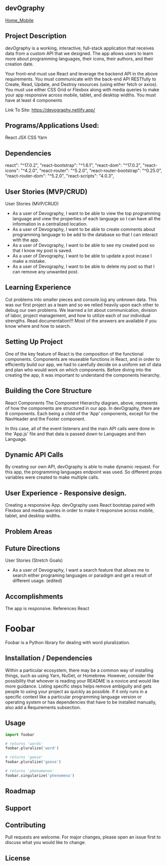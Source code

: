 ## devOgraphy

[Home_Mobile](https://user-images.githubusercontent.com/65795477/125976547-f39ebe7f-00e5-4988-b107-ff53a5ca906f.jpeg)

## Project Description

devOgraphy is a working, interactive, full-stack application that receives data from a custom API that we designed. The app allows users to learn more about programming languages, their icons, their authors, and their creation date.

Your front-end must use React and leverage the backend API in the above requirements.
You must communicate with the back-end API RESTfully to Create, Read, Update, and Destroy resources (using either fetch or axios).
You must use either CSS Grid or Flexbox along with media queries to make your app responsive across mobile, tablet, and desktop widths.
You must have at least 4 components

Link To Site: https://devography.netlify.app/

## Programs/Applications Used:

React
JSX
CSS
Yarn

## Dependencies

react": "^17.0.2",
"react-bootstrap": "^1.6.1",
"react-dom": "^17.0.2",
"react-icons": "^4.2.0",
"react-router": "^5.2.0",
"react-router-bootstrap": "^0.25.0",
"react-router-dom": "^5.2.0",
"react-scripts": "4.0.3",

## User Stories (MVP/CRUD)

User Stories (MVP/CRUD)

- As a user of Devography, I want to be able to view the top programming language and view the properties of each language so I can have all the information in a centralized location.
- As a user of Devography, I want to be able to create comments about programming language to be add to the database so that I can interact with the app.
- As a user of Devography, I want to be able to see my created post so that I know my post is saved.
- As a user of Devography, I want to be able to update a post incase I make a mistake.
- As a user of Devography, I want to be able to delete my post so that I can remove any unwanted post.

## Learning Experience

Cut problems into smaller pieces and console.log any unknown data. This was our first project as a team and so we relied heavily upon each other to debug our own problems. We learned a lot about communication, division of labor, project management, and how to utilize each of our individual strengths. Read documentation!!! Most of the answers are available if you know where and how to search.

## Setting Up Project

One of the key feature of React is the composition of the functional components. Components are reuseable functions in React, and in order to efficiently build our app, we had to carefully decide on a uniform set of data and plan who would work on which components. Before diving into the creating the app, it was important to understand the components hierarchy.

## Building the Core Structure

React Components
The Component Hierarchy diagram, above, represents of how the components are structured in our app. In devOgraphy, there are 8 components. Each being a child of the 'App' components, except for the NavHeader and the Footer component.

In this case, all of the event listeners and the main API calls were done in the 'App.js' file and that data is passed down to Languages and then Language.

## Dynamic API Calls

By creating our own API, devOgraphy is able to make dynamic request. For this app, the programming languages endpoint was used. So different props variables were created to make multiple calls.

## User Experience - Responsive design.

Creating a responsive App. devOgraphy uses React bootstap paired with Flexbox and media queries in order to make it responsive across mobile, tablet, and desktop widths.

## Problem Areas

## Future Directions

User Stories (Stretch Goals)

- As a user of Devography, I want a search feature that allows me to search either programing languages or paradigm and get a result of different usage. (edited)

## Accomplishments

The app is responsive.
References
React

# Foobar

Foobar is a Python library for dealing with word pluralization.

## Installation / Dependencies

Within a particular ecosystem, there may be a common way of installing things, such as using Yarn, NuGet, or Homebrew. However, consider the possibility that whoever is reading your README is a novice and would like more guidance. Listing specific steps helps remove ambiguity and gets people to using your project as quickly as possible. If it only runs in a specific context like a particular programming language version or operating system or has dependencies that have to be installed manually, also add a Requirements subsection.

## Usage

```python
import foobar

# returns 'words'
foobar.pluralize('word')

# returns 'geese'
foobar.pluralize('goose')

# returns 'phenomenon'
foobar.singularize('phenomena')

```

## Roadmap

## Support

## Contributing

Pull requests are welcome. For major changes, please open an issue first to discuss what you would like to change.

## License
